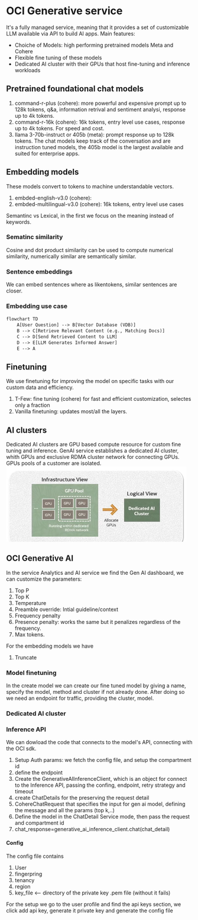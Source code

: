 # OCI Generative service
It's a fully managed service, meaning that it provides a set of customizable LLM available via API to build AI apps.
Main features:
 - Choiche of Models: high performing pretrained models Meta and Cohere
 - Flexible fine tuning of these models
 - Dedicated AI cluster with their GPUs that host fine-tuning and inference workloads

## Pretrained foundational chat models
 1. command-r-plus (cohere): more powerful and expensive prompt up to 128k tokens, q&a, information retrival and sentiment analysi, response up to 4k tokens.
 2. command-r-16k (cohere): 16k tokens, entry level use cases, response up to 4k tokens. For speed and cost.
 3. llama 3-70b-instruct or 405b (meta): prompt response up to 128k tokens. The chat models keep track of the conversation and are instruction tuned models, the 405b model is the largest available and suited for enterprise apps.

## Embedding models
These models convert to tokens to machine understandable vectors.
 1. embded-english-v3.0 (cohere):
 2. embded-multilingual-v3.0 (cohere): 16k tokens, entry level use cases 

Semantinc vs Lexical, in the first we focus on the meaning instead of keywords.
### Sematinc similarity
Cosine and dot product similarity can be used to compute numerical similarity, numerically similar are semantically similar.
### Sentence embeddings
We can embed sentences where as likentokens, similar sentences are closer.
### Embedding use case 
```mermaid
flowchart TD
    A[User Question] --> B[Vector Database (VDB)]
    B --> C[Retrieve Relevant Content (e.g., Matching Docs)]
    C --> D[Send Retrieved Content to LLM]
    D --> E[LLM Generates Informed Answer]
    E --> A
```
## Finetuning
We use finetuning for improving the model on specific tasks with our custom data and efficiency.
 1. T-Few: fine tuning (cohere) for fast and efficient customization, selectes only a fraction
 2. Vanilla finetuning: updates most/all the layers.

## AI clusters
Dedicated AI clusters are GPU based compute resource for custom fine tuning and inference.
GenAI service establishes a dedicated AI cluster, whith GPUs and exclusive RDMA cluster network for connecting GPUs.
GPUs pools of a customer are isolated.
![Cluster](/assets/images/immagine_2025-10-16_093903827.png)

## OCI Generative AI
In the service Analytics and AI service we find the Gen AI dashboard, we can customize the parameters:
1. Top P
2. Top K
3. Temperature
4. Preamble override: Intial guideline/context
5. Frequency penalty
6. Presence penalty: works the same but it penalizes regardless of the frequency.
7. Max tokens.

For the embedding models we have
1. Truncate

### Model finetuning
In the create model we can create our fine tuned model by giving a name, specify the model, method and 
cluster if not already done. After doing so we need an endpoint for traffic, providing the cluster, model.

### Dedicated AI cluster

### Inference API
We can dowload the code that connects to the model's API, connecting with the OCI sdk.
1. Setup Auth params: we fetch the config file, and setup the compartment id
2. define the endpoint
3. Create the GenerativeAIInferenceClient, which is an object for connect to the Inference API, passing the confing, endpoint, retry strategy and timeout
4. create ChatDetails for the preserving the request detail
5. CohereChatRequest that specifies the input for gen ai model, defining the message and all the params (top k,..)
6. Define the model in the ChatDetail Service mode, then pass the request and compartment id
7. chat_response=generative_ai_inference_client.chat(chat_detail) 
#### Config
The config file contains
1. User
2. fingerpring
3. tenancy
4. region
5. key_file    <-- directory of the private key .pem file (without it fails)

For the setup we go to the user profile and find the api keys section, we click add api key, generate it
private key and generate the config file
